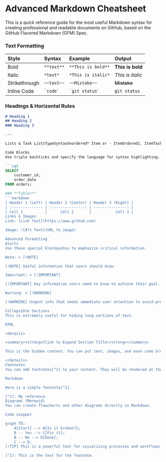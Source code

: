 # Advanced Markdown Cheatsheet

This is a quick reference guide for the most useful Markdown syntax for creating professional and readable documents on GitHub, based on the GitHub Flavored Markdown (GFM) Spec.

### **Text Formatting**

| Style         | Syntax        | Example                    | Output                     |
| :------------ | :------------ | :------------------------- | :------------------------- |
| Bold          | `**text**`    | `**This is bold**`         | **This is bold** |
| Italic        | `*text*`      | `*This is italic*`         | *This is italic* |
| Strikethrough | `~~text~~`    | `~~Mistake~~`              | ~~Mistake~~                |
| Inline Code   | `` `code` ``  | `` `git status` ``         | `git status`               |

### **Headings & Horizontal Rules**

```markdown
# Heading 1
## Heading 2
### Heading 3

---

Lists & Task ListsTypeSyntaxUnordered* Item or - ItemOrdered1. ItemTask (Complete)- [x] Completed TaskTask (Open)- [ ] Incomplete Task

Code Blocks
Use triple backticks and specify the language for syntax highlighting.

```sql
SELECT
    customer_id,
    order_date
FROM orders;

### **Tables**
```markdown
| Header 1 (Left) | Header 2 (Center) | Header 3 (Right) |
| :-------------- | :---------------: | ---------------: |
| Cell 1          |      Cell 2       |           Cell 3 |
Links & Images
Link: [Link Text](https://www.github.com)

Image: ![Alt Text](URL_to_image)

Advanced Formatting
Alerts
Use these special blockquotes to emphasize critical information.

Note: > [!NOTE]

[!NOTE] Useful information that users should know.

Important: > [!IMPORTANT]

[!IMPORTANT] Key information users need to know to achieve their goal.

Warning: > [!WARNING]

[!WARNING] Urgent info that needs immediate user attention to avoid problems.

Collapsible Sections
This is extremely useful for hiding long sections of text.

HTML

<details>

<summary><strong>Click to Expand Section Title</strong></summary>

This is the hidden content. You can put text, images, and even code blocks in here.

</details>
Footnotes
You can add footnotes[^1] to your content. They will be rendered at the bottom of the document.

Markdown

Here is a simple footnote[^1].

[^1]: My reference.
Diagrams (Mermaid)
You can create flowcharts and other diagrams directly in Markdown.

Code snippet

graph TD;
    A[Start] --> B{Is it broken?};
    B -- Yes --> C[Fix it];
    B -- No --> D[Done];
    C --> D;
[!TIP] This is a powerful tool for visualizing processes and workflows in your project documentation.

[^1]: This is the text for the footnote.